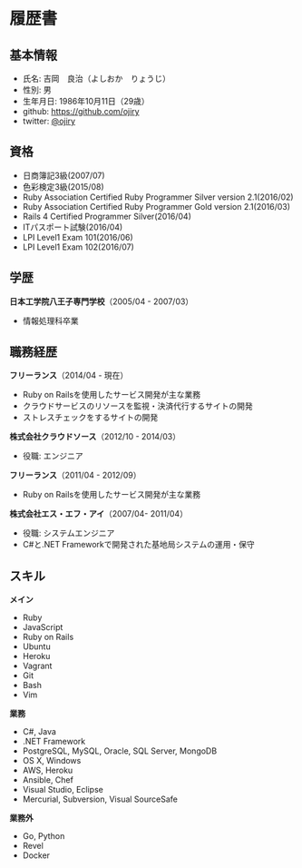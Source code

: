 # 履歴書

## 基本情報

* 氏名: 吉岡　良治（よしおか　りょうじ）
* 性別: 男
* 生年月日: 1986年10月11日（29歳）
* github: https://github.com/ojiry
* twitter: [@ojiry](https://twitter.com/ojiry)

## 資格

* 日商簿記3級(2007/07)
* 色彩検定3級(2015/08)
* Ruby Association Certified Ruby Programmer Silver version 2.1(2016/02)
* Ruby Association Certified Ruby Programmer Gold version 2.1(2016/03)
* Rails 4 Certified Programmer Silver(2016/04)
* ITパスポート試験(2016/04)
* LPI Level1 Exam 101(2016/06)
* LPI Level1 Exam 102(2016/07)

## 学歴

**日本工学院八王子専門学校**（2005/04 - 2007/03）
 * 情報処理科卒業

## 職務経歴

**フリーランス**（2014/04 - 現在）
 * Ruby on Railsを使用したサービス開発が主な業務
  * クラウドサービスのリソースを監視・決済代行するサイトの開発
  * ストレスチェックをするサイトの開発

**株式会社クラウドソース**（2012/10 - 2014/03）
 * 役職: エンジニア

**フリーランス**（2011/04 - 2012/09）
 * Ruby on Railsを使用したサービス開発が主な業務

**株式会社エス・エフ・アイ**（2007/04- 2011/04）
 * 役職: システムエンジニア
 * C#と.NET Frameworkで開発された基地局システムの運用・保守

## スキル

**メイン**
 * Ruby
 * JavaScript
 * Ruby on Rails
 * Ubuntu
 * Heroku
 * Vagrant
 * Git
 * Bash
 * Vim

**業務**
 * C#, Java
 * .NET Framework
 * PostgreSQL, MySQL, Oracle, SQL Server, MongoDB
 * OS X, Windows
 * AWS, Heroku
 * Ansible, Chef
 * Visual Studio, Eclipse
 * Mercurial, Subversion, Visual SourceSafe

**業務外**
 * Go, Python
 * Revel
 * Docker
